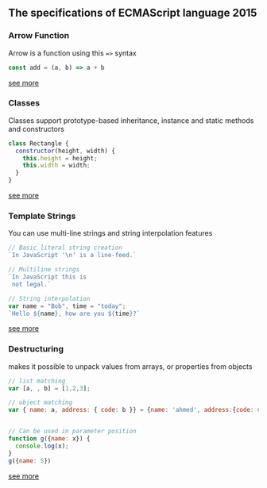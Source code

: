 ## The specifications of ECMAScript language 2015

### Arrow Function
Arrow is a function using this ```=>``` syntax
```JavaScript
const add = (a, b) => a + b

```
[see more](https://developer.mozilla.org/en-US/docs/Web/JavaScript/Reference/Functions/Arrow_functions)


### Classes
Classes support prototype-based inheritance, instance and static methods and constructors
```JavaScript
class Rectangle {
  constructor(height, width) {
    this.height = height;
    this.width = width;
  }
}
```
[see more](https://developer.mozilla.org/en-US/docs/Web/JavaScript/Reference/Classes)


### Template Strings
You can use multi-line strings and string interpolation features
```JavaScript
// Basic literal string creation
`In JavaScript '\n' is a line-feed.`

// Multiline strings
`In JavaScript this is
 not legal.`

// String interpolation
var name = "Bob", time = "today";
`Hello ${name}, how are you ${time}?`
```
[see more](https://developer.mozilla.org/en-US/docs/Web/JavaScript/Reference/Template_literals)


### Destructuring
makes it possible to unpack values from arrays, or properties from objects
```JavaScript
// list matching
var [a, , b] = [1,2,3];

// object matching
var { name: a, address: { code: b }} = {name: 'ahmed', address:{code: 6000}}


// Can be used in parameter position
function g({name: x}) {
  console.log(x);
}
g({name: 5})
```
[see more](https://developer.mozilla.org/en-US/docs/Web/JavaScript/Reference/Operators/Destructuring_assignment)



